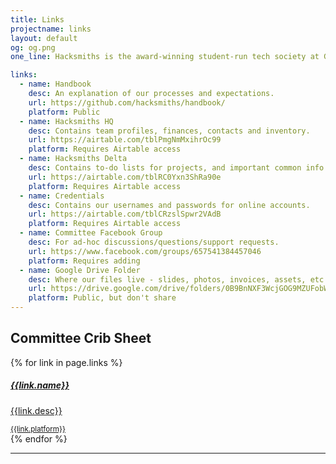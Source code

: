 ```yaml
---
title: Links
projectname: links
layout: default
og: og.png
one_line: Hacksmiths is the award-winning student-run tech society at Goldsmiths, University of London.

links:
  - name: Handbook
    desc: An explanation of our processes and expectations.
    url: https://github.com/hacksmiths/handbook/
    platform: Public
  - name: Hacksmiths HQ
    desc: Contains team profiles, finances, contacts and inventory.
    url: https://airtable.com/tblPmgNmMxihrOc99
    platform: Requires Airtable access
  - name: Hacksmiths Delta
    desc: Contains to-do lists for projects, and important common info.
    url: https://airtable.com/tblRC0Yxn3ShRa90e
    platform: Requires Airtable access
  - name: Credentials
    desc: Contains our usernames and passwords for online accounts.
    url: https://airtable.com/tblCRzslSpwr2VAdB
    platform: Requires Airtable access
  - name: Committee Facebook Group
    desc: For ad-hoc discussions/questions/support requests.
    url: https://www.facebook.com/groups/657541384457046
    platform: Requires adding
  - name: Google Drive Folder
    desc: Where our files live - slides, photos, invoices, assets, etc
    url: https://drive.google.com/drive/folders/0B9BnNXF3WcjGOG9MZUFobWxjVEk?usp=sharing
    platform: Public, but don't share
---
```


<section class="events links">
    <div class="container">
        <div class="row">
            <h2>Committee Crib Sheet</h2>
            {% for link in page.links %}
                <div class="col-sm-4 event-single">
                    <a href="{{link.url}}">
                        <div class="feature feature-1">
                            <div class="feature__body boxed boxed--border">
                                <h5>{{link.name}}</h5>
                                <p>{{link.desc}}</p> 
                                <small>{{link.platform}}</small>
                            </div>
                        </div>
                    </a>
                </div>
            {% endfor %}
        </div>
    </div>
</section>

<hr>